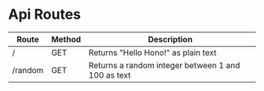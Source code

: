 # Api Routes

| Route   | Method | Description                                        |
| ------- | ------ | -------------------------------------------------- |
| /       | GET    | Returns "Hello Hono!" as plain text                |
| /random | GET    | Returns a random integer between 1 and 100 as text |